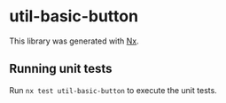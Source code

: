 # util-basic-button

This library was generated with [Nx](https://nx.dev).

## Running unit tests

Run `nx test util-basic-button` to execute the unit tests.
